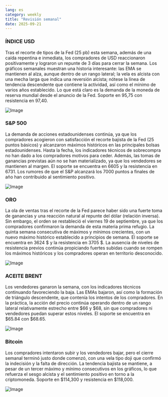 ```yaml
---
lang: es
category: weekly
title: "Revisión semanal"
date: 2025-09-21
---
```


### ÍNDICE USD

Tras el recorte de tipos de la Fed (25 pb) esta semana, además de una caída repentina e inmediata, los compradores de USD reaccionaron positivamente y lograron un repunte de 3 días para cerrar la semana. Los gráficos semanales muestran una historia interesante: las EMA se mantienen al alza, aunque dentro de un rango lateral; la vela es alcista con una mecha larga que indica una reversión alcista; nótese la línea de tendencia descendente que contiene la actividad, así como el mínimo de varios años establecido. Lo que está claro es la demanda de la moneda de reserva mundial desde el anuncio de la Fed. Soporte en 95,75 con resistencia en 97,40.

![Image](https://markleighedu.github.io/img/Sep-2025/21-Sep-2025/usdindex.jpg)

### S&P 500

La demanda de acciones estadounidenses continúa, ya que los compradores acogieron con satisfacción el recorte bajista de la Fed (25 puntos básicos) y alcanzaron máximos históricos en las principales bolsas estadounidenses. Hasta la fecha, los indicadores técnicos de sobrecompra no han dado a los compradores motivos para ceder. Además, las tomas de ganancias previstas aún no se han materializado, ya que los vendedores se mantienen al margen. El soporte se encuentra en 6605 y la resistencia en 6731. Los rumores de que el S&P alcanzará los 7000 puntos a finales de año han contribuido al sentimiento positivo.

![Image](https://markleighedu.github.io/img/Sep-2025/21-Sep-2025/sp500.jpg)

### ORO

La ola de ventas tras el recorte de la Fed parece haber sido una fuerte toma de ganancias y una reacción natural al repunte del dólar (relación inversa). Sin embargo, el orden se restableció el viernes 19 de septiembre, ya que los compradores confirmaron la demanda de esta materia prima refugio. La quinta semana consecutiva de máximos y mínimos crecientes, con un nuevo máximo histórico establecido a principios de semana. El soporte se encuentra en 3624 $ y la resistencia en 3705 $. La ausencia de niveles de resistencia previos continúa propiciando fuertes subidas cuando se rompen los máximos históricos y los compradores operan en territorio desconocido.

![Image](https://markleighedu.github.io/img/Sep-2025/21-Sep-2025/gold.jpg)

### ACEITE BRENT

Los vendedores ganaron la semana, con los indicadores técnicos continuando favoreciendo la baja. Las EMAs bajaron, así como la formación de triángulo descendente, que contenía los intentos de los compradores. En la práctica, la acción del precio continúa operando dentro de un rango lateral relativamente estrecho entre $66 y $68, sin que compradores ni vendedores puedan superar estos niveles. El soporte se encuentra en $65.84 con $68.65.

![Image](https://markleighedu.github.io/img/Sep-2025/21-Sep-2025/brentoil.jpg)

### Bitcoin

Los compradores intentaron subir y los vendedores bajar, pero el cierre semanal terminó justo donde comenzó, con una vela tipo doji que confirmó la indecisión y la falta de dirección. La tendencia bajista se mantiene, a pesar de un tercer máximo y mínimo consecutivos en los gráficos, lo que refuerza el sesgo alcista y el sentimiento positivo en torno a la criptomoneda. Soporte en $114,300 y resistencia en $118,000.

![Image](https://markleighedu.github.io/img/Sep-2025/21-Sep-2025/bitcoin.jpg)

